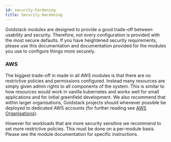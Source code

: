 ```yaml
---
id: security-hardening
title: Security Hardening
---
```


Goldstack modules are designed to provide a good trade-off between usability and security. Therefore, not every configuration is provided with the most secure defaults. If you have heightened security requirements, please use this documentation and documentation provided for the modules you use to configure things more securely.

### AWS

The biggest trade-off in made in all AWS modules is that there are no restrictive policies and permissions configured. Instead many resources are simply given admin rights to all components of the system. This is similar to how resources would work in vanilla kubernetes and works well for small applications and for initial greenfield development. We also recommend that within larger organisations, Goldstack projects should whenever possible be deployed to dedicated AWS accounts (for further reading see [AWS Organisations](https://aws.amazon.com/organizations/)).

However for workloads that are more security sensitive we recommend to set more restrictive policies. This must be done on a per-module basis. Please see the module documentation for specific instructions.